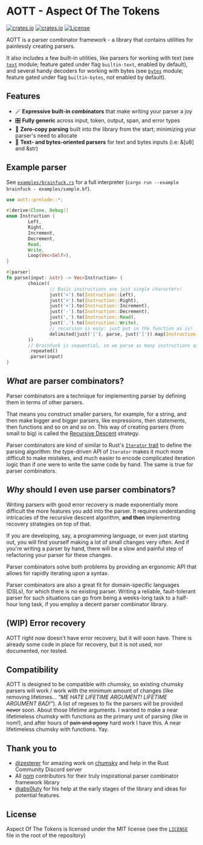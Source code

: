 # AOTT - Aspect Of The Tokens

[![crates.io](https://img.shields.io/crates/v/aott.svg)](https://crates.io/crates/aott)
[![crates.io](https://docs.rs/aott/badge.svg)](https://docs.rs/chumsky)
[![License](https://img.shields.io/crates/l/aott.svg)](https://github.com/Implodent/AOTT)

AOTT is a parser combinator framework - a library that contains utilities for painlessly creating parsers.

It also includes a few built-in utilities,
like parsers for working with text (see [`text`](./src/text.rs) module; feature gated under flag `builtin-text`, enabled by default),
and several handy decoders for working with bytes (see [`bytes`](./src/bytes.rs) module; feature gated under flag `builtin-bytes`, not enabled by default).

## Features
- 🪄 **Expressive built-in combinators** that make writing your parser a joy
- 🎛 **Fully generic** across input, token, output, span, and error types
- 📑 **Zero-copy parsing** built into the library from the start; minimizing your parser's need to allocate
- 📖 **Text- and bytes-oriented parsers** for text and bytes inputs (i.e: &[u8] and &str)

## Example parser
See [`examples/brainfuck.rs`](./examples/brainfuck.rs) for a full interpreter (`cargo run --example brainfuck - examples/sample.bf`).

```rust
use aott::prelude::*;

#[derive(Clone, Debug)]
enum Instruction {
        Left,
        Right,
        Increment,
        Decrement,
        Read,
        Write,
        Loop(Vec<Self>),
}

#[parser]
fn parse(input: &str) -> Vec<Instruction> {
        choice((
                // Basic instructions are just single characters!
                just('<').to(Instruction::Left),
                just('>').to(Instruction::Right),
                just('+').to(Instruction::Increment),
                just('-').to(Instruction::Decrement),
                just(',').to(Instruction::Read),
                just('.').to(Instruction::Write),
                // recursion is easy: just put in the function as is!
                delimited(just('['), parse, just(']')).map(Instruction::Loop),
        ))
        // Brainfuck is sequential, so we parse as many instructions as is possible
        .repeated()
        .parse(input)
}
```

## *What* are parser combinators?
Parser combinators are a technique for implementing parser by defining them in terms of other parsers.

That means you construct smaller parsers, for example, for a string, and then make bigger and bigger parsers, like expressions, then statements, then functions and so on and so on. This way of creating parsers (from small to big) is called the [Recursive Descent](https://en.wikipedia.org/wiki/Recursive_descent_parser) strategy.

Parser combinators are kind of similar to Rust's [`Iterator` trait](https://doc.rust-lang.org/std/iter/trait.Iterator.html) to define the parsing algorithm: the type-driven API of `Iterator` makes it much more difficult to make mistakes, and much easier to encode complicated iteration logic than if one were to write the same code by hand.
The same is true for parser combinators.

## *Why* should I even use parser combinators?
Writing parsers with good error recovery is made exponentially more difficult the more features you add into the parser.
It requires understanding intricacies of the recursive descent algorithm, **and then** implementing recovery strategies on top of that.

If you are developing, say, a programming language, or even just starting out, you will find yourself making a lot of small changes very often. And if you're writing a parser by hand, there will be a slow and painful step of refactoring your parser for these changes.

Parser combinators solve both problems by providing an ergonomic API that allows for rapidly iterating upon a syntax.

Parser combinators are also a great fit for domain-specific languages (DSLs), for which there is no existing parser. Writing a reliable, fault-tolerant parser for such situations can go from being a weeks-long task to a half-hour long task, if you employ a decent parser combinator library.

## (**WIP**) Error recovery
AOTT right now doesn't have error recovery, but it will soon have.
There is already some code in place for recovery, but it is not used, nor documented, nor tested.

## Compatibility

AOTT is designed to be compatible with chumsky, so existing chumsky parsers will work / work with the minimum amount of changes (like removing lifetimes... *"ME HATE LIFETIME ARGUMENT! LIFETIME ARGUMENT BAD!"*).
A list of regexes to fix the parsers will be provided <del>never</del> soon.
About those lifetime arguments. I wanted to make a near lifetimeless chumsky
with functions as the primary unit of parsing (like in nom!), and after hours of <del>pain and agony</del> hard work I have this. A near lifetimeless chumsky with functions. Yay.

## Thank you to

- [@zesterer](https://github.com/zesterer) for amazing work on [chumsky](https://github.com/zesterer/chumsky) and help in the Rust Community Discord server
- All [nom](https://github.com/rust-bakery/nom) contributors for their truly inspirational parser combinator framework library
- [@abs0luty](https://github.com/abs0luty) for his help at the early stages of the library and ideas for potential features.

## License
Aspect Of The Tokens is licensed under the MIT license (see the [`LICENSE`](./LICENSE) file in the root of the repository)
